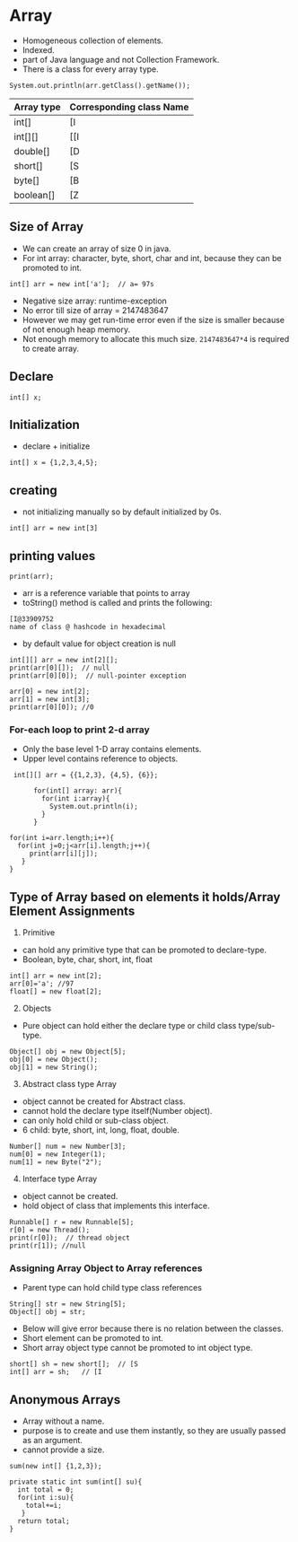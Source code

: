 # Array
- Homogeneous collection of elements.
- Indexed.
- part of Java language and not Collection Framework.
- There is a class for every array type.

```
System.out.println(arr.getClass().getName());
```
| Array type | Corresponding class Name|
|----------|-----------|
| int[] | [I|
|int[][]|[[I|
| double[]|[D|
|short[]|[S|
|byte[]|[B|
|boolean[]|[Z|

## Size of Array
- We can create an array of size 0 in java.
- For int array: character, byte, short, char and int, because they can be promoted to int.
```
int[] arr = new int['a'];  // a= 97s
```
- Negative size array: runtime-exception
- No error till size of array = 2147483647
- However we may get run-time error even if the size is smaller because of not enough heap memory.
- Not enough memory to allocate this much size. ```2147483647*4``` is required to create array. 

## Declare
```
int[] x;
```

## Initialization
- declare + initialize
```
int[] x = {1,2,3,4,5};
```

## creating
- not initializing manually so by default initialized by 0s.
```
int[] arr = new int[3]
```

## printing values
```
print(arr);
```
- arr is a reference variable that points to array
- toString() method is called and prints the following:
```
[I@33909752
name of class @ hashcode in hexadecimal
```
- by default value for object creation is null
```
int[][] arr = new int[2][];
print(arr[0][]);  // null
print(arr[0][0]);  // null-pointer exception

arr[0] = new int[2];
arr[1] = new int[3];
print(arr[0][0]); //0
```

### For-each loop to print 2-d array
- Only the base level 1-D array contains elements.
- Upper level contains reference to objects.
```
 int[][] arr = {{1,2,3}, {4,5}, {6}};
      
      for(int[] array: arr){
        for(int i:array){
          System.out.println(i);
        }
      }

for(int i=arr.length;i++){
  for(int j=0;j<arr[i].length;j++){
     print(arr[i][j]);
   }
}
```
## Type of Array based on elements it holds/Array Element Assignments
1. Primitive
- can hold any primitive type that can be promoted to declare-type.
- Boolean, byte, char, short, int, float
```
int[] arr = new int[2];
arr[0]='a'; //97
float[] = new float[2];
```
2. Objects
- Pure object can hold either the declare type or child class type/sub-type.
```
Object[] obj = new Object[5];
obj[0] = new Object();
obj[1] = new String();
```
3. Abstract class type Array
- object cannot be created for Abstract class.
- cannot hold the declare type itself(Number object).
- can only hold child or sub-class object.
- 6 child: byte, short, int, long, float, double.
```
Number[] num = new Number[3];
num[0] = new Integer(1);
num[1] = new Byte("2");
```
4. Interface type Array
- object cannot be created.
- hold object of class that implements this interface.
```
Runnable[] r = new Runnable[5];
r[0] = new Thread();
print(r[0]);  // thread object
print(r[1]); //null
```

### Assigning Array Object to Array references
- Parent type can hold child type class references
```
String[] str = new String[5];
Object[] obj = str;
```
- Below will give error because there is no relation between the classes.
- Short element can be promoted to int.
- Short array object type cannot be promoted to int object type.
```
short[] sh = new short[];  // [S
int[] arr = sh;   // [I
```

## Anonymous Arrays
- Array without a name.
- purpose is to create and use them instantly, so they are usually passed as an argument.
- cannot provide a size.
```
sum(new int[] {1,2,3});

private static int sum(int[] su){
  int total = 0;
  for(int i:su){
	total+=i;
   }
  return total; 
}
```
